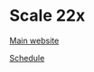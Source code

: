 # Scale 22x

[Main website](https://www.socallinuxexpo.org/scale/22x)

[Schedule](https://www.socallinuxexpo.org/scale/22x/schedule/)
